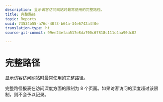```yaml
---
description: 显示访客访问网站时最常使用的完整路径。
title: 完整路径
topic: Reports
uuid: 73534b55-a76d-40f3-b64a-34e6742a4f0e
translation-type: ht
source-git-commit: 99ee24efaa517e8da700c67818c111c4aa90dc02

---
```



# 完整路径

显示访客访问网站时最常使用的完整路径。

完整路径报表在访问深度方面的限制为 8 个页面。如果访客访问的深度超过该限制，则不会予以记录。
